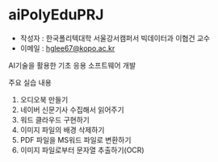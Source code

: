 # aiPolyEduPRJ
* 작성자 : 한국폴리텍대학 서울강서캠퍼서 빅데이터과 이협건 교수
* 이메일 : hglee67@kopo.ac.kr

AI기술을 활용한 기초 응용 소프트웨어 개발

주요 실습 내용
01. 오디오북 만들기
02. 네이버 신문기사 수집해서 읽어주기
03. 워드 클라우드 구현하기
04. 이미지 파일의 배경 삭제하기
05. PDF 파일을 MS워드 파일로 변환하기
06. 이미지 파일로부터 문자열 추출하기(OCR)
